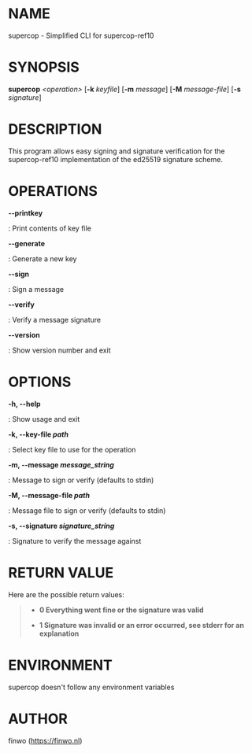 # NAME

supercop - Simplified CLI for supercop-ref10

# SYNOPSIS

**supercop** *\<operation\>* \[**-k** *keyfile*\] \[**-m** *message*\]
\[**-M** *message-file*\] \[**-s** *signature*\]

# DESCRIPTION

This program allows easy signing and signature verification for the
supercop-ref10 implementation of the ed25519 signature scheme.

# OPERATIONS

**\--printkey**

:   Print contents of key file

**\--generate**

:   Generate a new key

**\--sign**

:   Sign a message

**\--verify**

:   Verify a message signature

**\--version**

:   Show version number and exit

# OPTIONS

**-h, \--help**

:   Show usage and exit

**-k, \--key-file *path***

:   Select key file to use for the operation

**-m, \--message *message_string***

:   Message to sign or verify (defaults to stdin)

**-M, \--message-file *path***

:   Message file to sign or verify (defaults to stdin)

**-s, \--signature *signature_string***

:   Signature to verify the message against

# RETURN VALUE

Here are the possible return values:

> -   **0 Everything went fine or the signature was valid**
>
> -   **1 Signature was invalid or an error occurred, see stderr for an
>     explanation**

# ENVIRONMENT

supercop doesn\'t follow any environment variables

# AUTHOR

finwo (https://finwo.nl)
